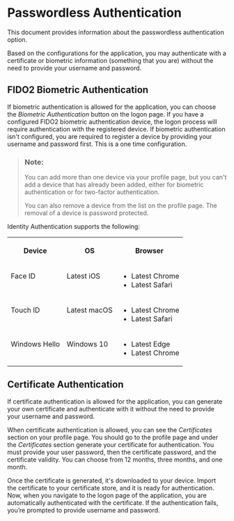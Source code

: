 <!-- loio0a6727d07b5b42219a337c7db82336b4 -->

# Passwordless Authentication

This document provides information about the passwordless authentication option.

Based on the configurations for the application, you may authenticate with a certificate or biometric information \(something that you are\) without the need to provide your username and password.



<a name="loio0a6727d07b5b42219a337c7db82336b4__section_nrx_tx5_brb"/>

## FIDO2 Biometric Authentication

If biometric authentication is allowed for the application, you can choose the *Biometric Authentication* button on the logon page. If you have a configured FIDO2 biometric authentication device, the logon process will require authentication with the registered device. If biometric authentication isn't configured, you are required to register a device by providing your username and password first. This is a one time configuration.

> ### Note:  
> You can add more than one device via your profile page, but you can't add a device that has already been added, either for biometric authentication or for two-factor authentication.
> 
> You can also remove a device from the list on the profile page. The removal of a device is password protected.

Identity Authentication supports the following:


<table>
<tr>
<th valign="top">

Device



</th>
<th valign="top">

OS



</th>
<th valign="top">

Browser



</th>
</tr>
<tr>
<td valign="top">

Face ID



</td>
<td valign="top">

Latest iOS



</td>
<td valign="top">

-   Latest Chrome
-   Latest Safari



</td>
</tr>
<tr>
<td valign="top">

Touch ID



</td>
<td valign="top">

Latest macOS



</td>
<td valign="top">

-   Latest Chrome
-   Latest Safari



</td>
</tr>
<tr>
<td valign="top">

Windows Hello



</td>
<td valign="top">

Windows 10



</td>
<td valign="top">

-   Latest Edge
-   Latest Chrome



</td>
</tr>
</table>



<a name="loio0a6727d07b5b42219a337c7db82336b4__section_zzk_5x5_brb"/>

## Certificate Authentication

If certificate authentication is allowed for the application, you can generate your own certificate and authenticate with it without the need to provide your username and password.

When certificate authentication is allowed, you can see the *Certificates* section on your profile page. You should go to the profile page and under the *Certificates* section generate your certificate for authentication. You must provide your user password, then the certificate password, and the certificate validity. You can choose from 12 months, three months, and one month.

Once the certificate is generated, it's downloaded to your device. Import the certificate to your certificate store, and it is ready for authentication. Now, when you navigate to the logon page of the application, you are automatically authenticated with the certificate. If the authentication fails, you’re prompted to provide username and password.

